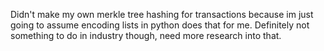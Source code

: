 Didn't make my own merkle tree hashing for transactions because im just going to assume encoding lists in python does that for me. Definitely not something to do in industry though, need more research into that.
